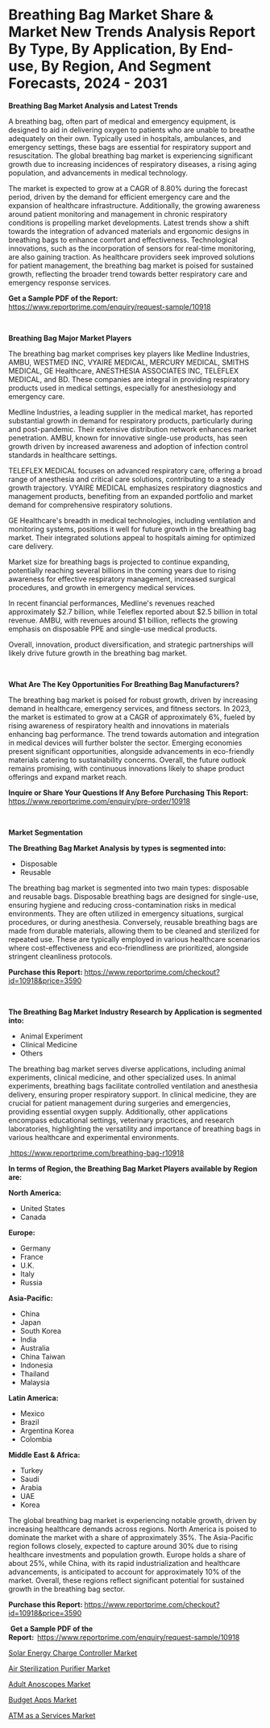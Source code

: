 <p><h1>Breathing Bag Market Share & Market New Trends Analysis Report By Type, By Application, By End-use, By Region, And Segment Forecasts, 2024 - 2031</h1></p><p><strong>Breathing Bag Market Analysis and Latest Trends</strong></p>
<p><p>A breathing bag, often part of medical and emergency equipment, is designed to aid in delivering oxygen to patients who are unable to breathe adequately on their own. Typically used in hospitals, ambulances, and emergency settings, these bags are essential for respiratory support and resuscitation. The global breathing bag market is experiencing significant growth due to increasing incidences of respiratory diseases, a rising aging population, and advancements in medical technology.</p><p>The market is expected to grow at a CAGR of 8.80% during the forecast period, driven by the demand for efficient emergency care and the expansion of healthcare infrastructure. Additionally, the growing awareness around patient monitoring and management in chronic respiratory conditions is propelling market developments. Latest trends show a shift towards the integration of advanced materials and ergonomic designs in breathing bags to enhance comfort and effectiveness. Technological innovations, such as the incorporation of sensors for real-time monitoring, are also gaining traction. As healthcare providers seek improved solutions for patient management, the breathing bag market is poised for sustained growth, reflecting the broader trend towards better respiratory care and emergency response services.</p></p>
<p><strong>Get a Sample PDF of the Report:&nbsp;</strong> <a href="https://www.reportprime.com/enquiry/request-sample/10918?utm_campaign=1841&utm_medium=2&utm_source=Github&utm_content=ia&utm_term=29112024&utm_id=breathing-bag">https://www.reportprime.com/enquiry/request-sample/10918</a></p>
<p>&nbsp;</p>
<p><strong>Breathing Bag Major Market Players</strong></p>
<p><p>The breathing bag market comprises key players like Medline Industries, AMBU, WESTMED INC, VYAIRE MEDICAL, MERCURY MEDICAL, SMITHS MEDICAL, GE Healthcare, ANESTHESIA ASSOCIATES INC, TELEFLEX MEDICAL, and BD. These companies are integral in providing respiratory products used in medical settings, especially for anesthesiology and emergency care.</p><p>Medline Industries, a leading supplier in the medical market, has reported substantial growth in demand for respiratory products, particularly during and post-pandemic. Their extensive distribution network enhances market penetration. AMBU, known for innovative single-use products, has seen growth driven by increased awareness and adoption of infection control standards in healthcare settings.</p><p>TELEFLEX MEDICAL focuses on advanced respiratory care, offering a broad range of anesthesia and critical care solutions, contributing to a steady growth trajectory. VYAIRE MEDICAL emphasizes respiratory diagnostics and management products, benefiting from an expanded portfolio and market demand for comprehensive respiratory solutions.</p><p>GE Healthcare's breadth in medical technologies, including ventilation and monitoring systems, positions it well for future growth in the breathing bag market. Their integrated solutions appeal to hospitals aiming for optimized care delivery.</p><p>Market size for breathing bags is projected to continue expanding, potentially reaching several billions in the coming years due to rising awareness for effective respiratory management, increased surgical procedures, and growth in emergency medical services.</p><p>In recent financial performances, Medline's revenues reached approximately $2.7 billion, while Teleflex reported about $2.5 billion in total revenue. AMBU, with revenues around $1 billion, reflects the growing emphasis on disposable PPE and single-use medical products.</p><p>Overall, innovation, product diversification, and strategic partnerships will likely drive future growth in the breathing bag market.</p></p>
<p>&nbsp;</p>
<p><strong>What Are The Key Opportunities For Breathing Bag Manufacturers?</strong></p>
<p><p>The breathing bag market is poised for robust growth, driven by increasing demand in healthcare, emergency services, and fitness sectors. In 2023, the market is estimated to grow at a CAGR of approximately 6%, fueled by rising awareness of respiratory health and innovations in materials enhancing bag performance. The trend towards automation and integration in medical devices will further bolster the sector. Emerging economies present significant opportunities, alongside advancements in eco-friendly materials catering to sustainability concerns. Overall, the future outlook remains promising, with continuous innovations likely to shape product offerings and expand market reach.</p></p>
<p><strong>Inquire or Share Your Questions If Any Before Purchasing This Report:</strong> <a href="https://www.reportprime.com/enquiry/pre-order/10918?utm_campaign=1841&utm_medium=2&utm_source=Github&utm_content=ia&utm_term=29112024&utm_id=breathing-bag">https://www.reportprime.com/enquiry/pre-order/10918</a></p>
<p>&nbsp;</p>
<p><strong>Market Segmentation</strong></p>
<p><strong>The Breathing Bag Market Analysis by types is segmented into:</strong></p>
<p><ul><li>Disposable</li><li>Reusable</li></ul></p>
<p><p>The breathing bag market is segmented into two main types: disposable and reusable bags. Disposable breathing bags are designed for single-use, ensuring hygiene and reducing cross-contamination risks in medical environments. They are often utilized in emergency situations, surgical procedures, or during anesthesia. Conversely, reusable breathing bags are made from durable materials, allowing them to be cleaned and sterilized for repeated use. These are typically employed in various healthcare scenarios where cost-effectiveness and eco-friendliness are prioritized, alongside stringent cleanliness protocols.</p></p>
<p><strong>Purchase this Report:&nbsp;</strong><a href="https://www.reportprime.com/checkout?id=10918&price=3590&utm_campaign=1841&utm_medium=2&utm_source=Github&utm_content=ia&utm_term=29112024&utm_id=breathing-bag">https://www.reportprime.com/checkout?id=10918&price=3590</a></p>
<p>&nbsp;</p>
<p><strong>The Breathing Bag Market Industry Research by Application is segmented into:</strong></p>
<p><ul><li>Animal Experiment</li><li>Clinical Medicine</li><li>Others</li></ul></p>
<p><p>The breathing bag market serves diverse applications, including animal experiments, clinical medicine, and other specialized uses. In animal experiments, breathing bags facilitate controlled ventilation and anesthesia delivery, ensuring proper respiratory support. In clinical medicine, they are crucial for patient management during surgeries and emergencies, providing essential oxygen supply. Additionally, other applications encompass educational settings, veterinary practices, and research laboratories, highlighting the versatility and importance of breathing bags in various healthcare and experimental environments.</p></p>
<p><a href="https://www.reportprime.com/breathing-bag-r10918?utm_campaign=1841&utm_medium=2&utm_source=Github&utm_content=ia&utm_term=29112024&utm_id=breathing-bag">&nbsp;https://www.reportprime.com/breathing-bag-r10918</a></p>
<p><strong>In terms of Region, the Breathing Bag Market Players available by Region are:</strong></p>
<p>
    <p> <strong> North America: </strong>
        <ul>
            <li>United States</li>
            <li>Canada</li>
        </ul>
        </p> 
    <p> <strong> Europe: </strong>
        <ul>
            <li>Germany</li>
            <li>France</li>
            <li>U.K.</li>
            <li>Italy</li>
            <li>Russia</li>
        </ul>
        </p> 
    <p> <strong> Asia-Pacific: </strong>
        <ul>
            <li>China</li>
            <li>Japan</li>
            <li>South Korea</li>
            <li>India</li>
            <li>Australia</li>
            <li>China Taiwan</li>
            <li>Indonesia</li>
            <li>Thailand</li>
            <li>Malaysia</li>
        </ul>
        </p> 
    <p> <strong> Latin America: </strong>
        <ul>
            <li>Mexico</li>
            <li>Brazil</li>
            <li>Argentina Korea</li>
            <li>Colombia</li>
        </ul>
        </p> 
    <p> <strong> Middle East & Africa: </strong>
        <ul>
            <li>Turkey</li>
            <li>Saudi</li>
            <li>Arabia</li>
            <li>UAE</li>
            <li>Korea</li>
        </ul>
    </p>
    </p>
<p><p>The global breathing bag market is experiencing notable growth, driven by increasing healthcare demands across regions. North America is poised to dominate the market with a share of approximately 35%. The Asia-Pacific region follows closely, expected to capture around 30% due to rising healthcare investments and population growth. Europe holds a share of about 25%, while China, with its rapid industrialization and healthcare advancements, is anticipated to account for approximately 10% of the market. Overall, these regions reflect significant potential for sustained growth in the breathing bag sector.</p></p>
<p><strong>Purchase this Report: </strong><a href="https://www.reportprime.com/checkout?id=10918&price=3590&utm_campaign=1841&utm_medium=2&utm_source=Github&utm_content=ia&utm_term=29112024&utm_id=breathing-bag">https://www.reportprime.com/checkout?id=10918&price=3590</a></p>
<p>&nbsp;<strong>Get a Sample PDF of the Report:&nbsp;&nbsp;</strong><a href="https://www.reportprime.com/enquiry/request-sample/10918?utm_campaign=1841&utm_medium=2&utm_source=Github&utm_content=ia&utm_term=29112024&utm_id=breathing-bag">https://www.reportprime.com/enquiry/request-sample/10918</a></p>
<p><strong></strong></p>
<p><p><a href="https://www.linkedin.com/pulse/solar-energy-charge-controller-industry-forecast-market-ujppe?utm_campaign=1841&utm_medium=2&utm_source=Github&utm_content=ia&utm_term=29112024&utm_id=breathing-bag">Solar Energy Charge Controller Market</a></p><p><a href="https://www.linkedin.com/pulse/future-ready-strategic-insights-global-air-sterilization-lombe?utm_campaign=1841&utm_medium=2&utm_source=Github&utm_content=ia&utm_term=29112024&utm_id=breathing-bag">Air Sterilization Purifier Market</a></p><p><a href="https://github.com/julyju69/Market-Research-Report-List-5/blob/main/adult-anoscopes-market.md?utm_campaign=1841&utm_medium=2&utm_source=Github&utm_content=ia&utm_term=29112024&utm_id=breathing-bag">Adult Anoscopes Market</a></p><p><a href="https://issuu.com/reportprime-2/docs/budget-apps-market-size-2030.pptx_01a75178b7e662?utm_campaign=1841&utm_medium=2&utm_source=Github&utm_content=ia&utm_term=29112024&utm_id=breathing-bag">Budget Apps Market</a></p><p><a href="https://issuu.com/reportprime-2/docs/atm-as-a-services-market-size-2030._e00998065eb89d?utm_campaign=1841&utm_medium=2&utm_source=Github&utm_content=ia&utm_term=29112024&utm_id=breathing-bag">ATM as a Services Market</a></p></p>